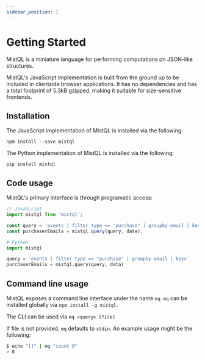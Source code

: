 ```yaml
---
sidebar_position: 1
---
```


# Getting Started

MistQL is a miniature language for performing computations on JSON-like structures.

MistQL's JavaScript implementation is built from the ground up to be included in clientside browser applications. It has no dependencies and has a total footprint of 5.3kB gzipped, making it suitable for size-sensitive frontends. 

## Installation

The JavaScript implementation of MistQL is installed via the following:

```shell
npm install --save mistql
```

The Python implementation of MistQL is installed via the following:

```shell
pip install mistql
```

## Code usage

MistQL's primary interface is through programatic access:

```js
// JavaScript
import mistql from 'mistql';

const query = 'events | filter type == "purchase" | groupby email | keys';
const purchaserEmails = mistql.query(query, data);
```

```py
# Python
import mistql

query = 'events | filter type == "purchase" | groupby email | keys'
purchaserEmails = mistql.query(query, data)
```

## Command line usage

MistQL exposes a command line interface under the name `mq`. `mq` can be installed globally via `npm install -g mistql`.

The CLI can be used via `mq <query> [file]`

If file is not provided, `mq` defaults to `stdin`. An example usage might be the following:

```sh
$ echo "[]" | mq "count @"
> 0
```
